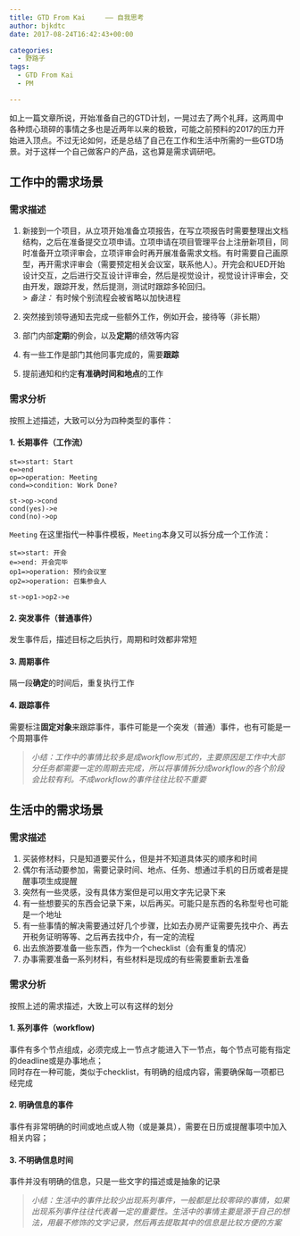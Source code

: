 ```yaml
---
title: GTD From Kai 	—— 自我思考
author: bjkdtc
date: 2017-08-24T16:42:43+00:00

categories:
  - 野路子
tags:
  - GTD From Kai
  - PM

---
```

如上一篇文章所说，开始准备自己的GTD计划，一晃过去了两个礼拜，这两周中各种烦心琐碎的事情之多也是近两年以来的极致，可能之前预料的2017的压力开始进入顶点。不过无论如何，还是总结了自己在工作和生活中所需的一些GTD场景。对于这样一个自己做客户的产品，这也算是需求调研吧。

## 工作中的需求场景

### 需求描述

  1. 新接到一个项目，从立项开始准备立项报告，在写立项报告时需要整理出文档结构，之后在准备提交立项申请。立项申请在项目管理平台上注册新项目，同时准备开立项评审会，立项评审会时再开展准备需求文档。有时需要自己画原型，再开需求评审会（需要预定相关会议室，联系他人）。开完会和UED开始设计交互，之后进行交互设计评审会，然后是视觉设计，视觉设计评审会，交由开发，跟踪开发，然后提测，测试时跟踪多轮回归。  
    > _备注：_ 有时候个别流程会被省略以加快进程 

  2. 突然接到领导通知去完成一些额外工作，例如开会，接待等（非长期）</p> 
  3. 部门内部**定期**的例会，以及**定期**的绩效等内容
  4. 有一些工作是部门其他同事完成的，需要**跟踪**
  5. 提前通知和约定**有准确时间和地点**的工作

### 需求分析

按照上述描述，大致可以分为四种类型的事件：

#### 1. 长期事件（工作流）

<pre><code class="flow">st=&gt;start: Start
e=&gt;end
op=&gt;operation: Meeting
cond=&gt;condition: Work Done? 

st-&gt;op-&gt;cond
cond(yes)-&gt;e
cond(no)-&gt;op
</code></pre>

`Meeting` 在这里指代一种事件模板，`Meeting`本身又可以拆分成一个工作流：

<pre><code class="flow">st=&gt;start: 开会
e=&gt;end: 开会完毕
op1=&gt;operation: 预约会议室
op2=&gt;operation: 召集参会人

st-&gt;op1-&gt;op2-&gt;e
</code></pre>

#### 2. 突发事件（普通事件）

发生事件后，描述目标之后执行，周期和时效都非常短

#### 3. 周期事件

隔一段**确定**的时间后，重复执行工作

#### 4. 跟踪事件

需要标注**固定对象**来跟踪事件，事件可能是一个突发（普通）事件，也有可能是一个周期事件

> _小结：工作中的事情比较多是成workflow形式的，主要原因是工作中大部分任务都需要一定的周期去完成，所以将事情拆分成workflow的各个阶段会比较有利。不成workflow的事件往往比较不重要_ 

## 生活中的需求场景

### 需求描述

  1. 买装修材料，只是知道要买什么，但是并不知道具体买的顺序和时间
  2. 偶尔有活动要参加，需要记录时间、地点、任务、想通过手机的日历或者是提醒事项生成提醒
  3. 突然有一些灵感，没有具体方案但是可以用文字先记录下来
  4. 有一些想要买的东西会记录下来，以后再买。可能只是东西的名称型号也可能是一个地址
  5. 有一些事情的解决需要通过好几个步骤，比如去办房产证需要先找中介、再去开税务证明等等、之后再去找中介，有一定的流程
  6. 出去旅游要准备一些东西，作为一个checklist（会有重复的情况）
  7. 办事需要准备一系列材料，有些材料是现成的有些需要重新去准备

### 需求分析

按照上述的需求描述，大致上可以有这样的划分

#### 1. 系列事件（workflow)

事件有多个节点组成，必须完成上一节点才能进入下一节点，每个节点可能有指定的deadline或是办事地点；  
同时存在一种可能，类似于checklist，有明确的组成内容，需要确保每一项都已经完成

#### 2. 明确信息的事件

事件有非常明确的时间或地点或人物（或是兼具），需要在日历或提醒事项中加入相关内容；

#### 3. 不明确信息时间

事件并没有明确的信息，只是一些文字的描述或是抽象的记录

> _小结：生活中的事件比较少出现系列事件，一般都是比较零碎的事情，如果出现系列事件往往代表着一定的重要性。生活中的事情主要是源于自己的想法，用最不修饰的文字记录，然后再去提取其中的信息是比较方便的方案_